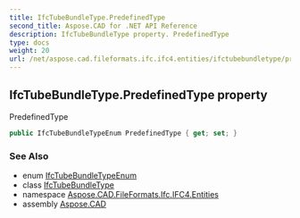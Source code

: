```yaml
---
title: IfcTubeBundleType.PredefinedType
second_title: Aspose.CAD for .NET API Reference
description: IfcTubeBundleType property. PredefinedType
type: docs
weight: 20
url: /net/aspose.cad.fileformats.ifc.ifc4.entities/ifctubebundletype/predefinedtype/
---
```

## IfcTubeBundleType.PredefinedType property

PredefinedType

```csharp
public IfcTubeBundleTypeEnum PredefinedType { get; set; }
```

### See Also

* enum [IfcTubeBundleTypeEnum](../../../aspose.cad.fileformats.ifc.ifc4.types/ifctubebundletypeenum/)
* class [IfcTubeBundleType](../)
* namespace [Aspose.CAD.FileFormats.Ifc.IFC4.Entities](../../ifctubebundletype/)
* assembly [Aspose.CAD](../../../)


